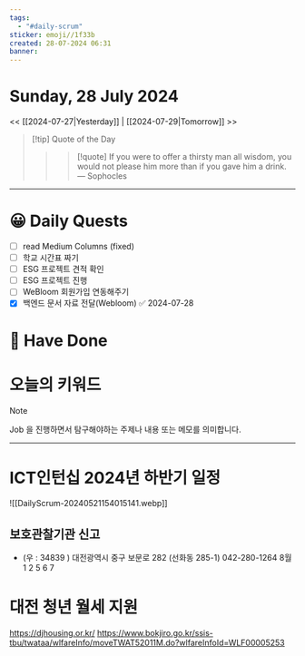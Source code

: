 ```yaml
---
tags:
  - "#daily-scrum"
sticker: emoji//1f33b
created: 28-07-2024 06:31
banner:
---
```

# Sunday, 28 July 2024
<< [[2024-07-27|Yesterday]] | [[2024-07-29|Tomorrow]] >>

> [!tip] Quote of the Day  
> > > [!quote] If you were to offer a thirsty man all wisdom, you would not please him more than if you gave him a drink.
> — Sophocles

---

#  😀 Daily Quests
- [ ] read Medium Columns (fixed)
- [ ] 학교 시간표 짜기
- [ ] ESG 프로젝트 견적 확인
- [ ] ESG 프로젝트 진행
- [ ] WeBloom 회원가입 연동해주기
- [x] 백엔드 문서 자료 전달(Webloom) ✅ 2024-07-28
# 🙂 Have Done



# 오늘의 키워드

> [!NOTE]
> Job 을 진행하면서 탐구해야하는 주제나 내용 또는 메모를 의미합니다.


---
# ICT인턴십 2024년 하반기 일정
![[DailyScrum-20240521154015141.webp]]


## 보호관찰기관 신고
- (우 : 34839 ) 대전광역시 중구 보문로 282 (선화동 285-1)
042-280-1264
8월 1 2 5 6 7

# 대전 청년 월세 지원
https://djhousing.or.kr/
https://www.bokjiro.go.kr/ssis-tbu/twataa/wlfareInfo/moveTWAT52011M.do?wlfareInfoId=WLF00005253